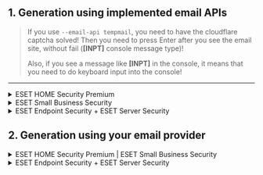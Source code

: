 ## 1. Generation using implemented email APIs
> If you use ```--email-api tempmail```, you need to have the cloudflare captcha solved!
> Then you need to press Enter after you see the email site, without fail (**[INPT]** console message type)!
>
> Also, if you see a message like **[INPT]** in the console, it means that you need to do keyboard input into the console!

---

<details>
  <summary>ESET HOME Security Premium</summary>
  
  1. Run main.py or executable file or use [MBCI](https://github.com/rzc0d3r/ESET-KeyGen/blob/main/wiki/MBCI-Inferface.md):
  ```
  python main.py --chrome --key
  ```
  ```
  ESET-KeyGen_v1.5.0.1_win64.exe --chrome --key
  ```
  > File name is unique for each version! Do not copy the above command. This is an example!

  2. Wait until you will see the account data
  > This information will also be written to a file named "Today date - ESET ACCOUNTS.txt"

  ![Windows](https://github.com/rzc0d3r/ESET-KeyGen/blob/main/img/key_run_win.png)
</details>

<details>
  <summary>ESET Small Business Security</summary>
  
  1. Run main.py or executable file or use [MBCI](https://github.com/rzc0d3r/ESET-KeyGen/blob/main/wiki/MBCI-Inferface.md):
  ```
  python main.py --chrome --small-business-key
  ```
  ```
  ESET-KeyGen_v1.5.0.1_win64.exe --chrome --small-business-key
  ```
  > File name is unique for each version! Do not copy the above command. This is an example!

  2. Wait until you will see the account data
  > This information will also be written to a file named "Today date - ESET ACCOUNTS.txt"

  ![Windows](https://github.com/rzc0d3r/ESET-KeyGen/blob/main/img/small_business_key_run_win.png)
</details>

<details>
  <summary>ESET Endpoint Security + ESET Server Security</summary>
  
  1. Run main.py or executable file use [MBCI](https://github.com/rzc0d3r/ESET-KeyGen/blob/main/wiki/MBCI-Inferface.md):
  ```
  python main.py --chrome --endpoint-key
  ```
  ```
  ESET-KeyGen_v1.5.0.1_win64.exe --chrome --endpoint-key
  ```
  > File name is unique for each version! Do not copy the above command. This is an example!

  > It is also recommended to use ```developermail``` Email API or ```--custom-email-api```

  2. Wait until appears you will see *"Solve the captcha on the page manually!!!"*. Next, you will see a captcha with text input in the browser window created. You solve it and then just do nothing, the algorithm will do everything for you!

  3. Wait until you will see the account data
  > This information will also be written to a file named "Today date - ESET ACCOUNTS.txt"

  ![Windows](https://github.com/rzc0d3r/ESET-KeyGen/blob/main/img/endpoint_key_run_win.png)
</details>

## 2. Generation using your email provider

<details>
  <summary>ESET HOME Security Premium | ESET Small Business Security</summary>
  
  #### ESET HOME Security Premium
  1. Run main.py or executable file use [MBCI](https://github.com/rzc0d3r/ESET-KeyGen/blob/main/wiki/MBCI-Inferface.md):
  ```
  python main.py --chrome --key --custom-email-api
  ```
  ```
  ESET-KeyGen_v1.5.0.1_win64.exe --chrome --key --custom-email-api
  ```
  > File name is unique for each version! Do not copy the above command. This is an example!

  #### ESET Small Business Security
  1. Run main.py or executable file use [MBCI](https://github.com/rzc0d3r/ESET-KeyGen/blob/main/wiki/MBCI-Inferface.md):
  ```
  python main.py --chrome --small-business-key --custom-email-api
  ```
  ```
  ESET-KeyGen_v1.5.0.1_win64.exe --chrome --small-business-key --custom-email-api
  ```
  > File name is unique for each version! Do not copy the above command. This is an example!

  2. Then in the console you'll see *"Enter an email address you have access to"* and you'll need to enter a real existing email address that you can read incoming emails to. I suggest using a temporary email for this, such as [TempMail](https://temp-mail.org)
  > Then the algorithm will continue as in the first method

  3. After some time in the console you will see the message *"Enter the link to activate your account, it will come to the email address you provide"*, here you need to go to your email and find mail in inbox (you will have to wait)
    
     **FROM: info@product.eset.com**
     
     **SUBJECT: Account Confirmation**

     Then open that email and copy the link that is in the button (right click on the button, copy link address) and paste it into the console. If you have done everything correctly, the generation will complete successfully!

     ![Windows](https://github.com/rzc0d3r/ESET-KeyGen/blob/main/img/activated_href_esethome.png)

  4. Wait until appears you will see the license key 
  > This information will also be written to a file named "Today date - ESET KEYS.txt"

  #### ESET HOME Security Premium
  ![Windows](https://github.com/rzc0d3r/ESET-KeyGen/blob/main/img/key_run_win_custom_email_api.png)

  #### ESET Small Business Security
  ![Windows](https://github.com/rzc0d3r/ESET-KeyGen/blob/main/img/small_business_key_run_win_custom_email_api.png)
</details>

<details>
  <summary>ESET Endpoint Security + ESET Server Security</summary>
  
  1. Run main.py or executable file use [MBCI](https://github.com/rzc0d3r/ESET-KeyGen/blob/main/wiki/MBCI-Inferface.md):
  ```
  python main.py --chrome --endpoint-key --custom-email-api
  ```
  ```
  ESET-KeyGen_v1.5.0.1_win64.exe --chrome --endpoint-key --custom-email-api
  ```
  > File name is unique for each version! Do not copy the above command. This is an example!

  2. Then in the console you'll see *"Enter an email address you have access to"* and you'll need to enter a real existing email address that you can read incoming emails to. I suggest using a temporary email for this, such as [TempMail](https://temp-mail.org)
  > Then the algorithm will continue as in the first method

  3. Wait until appears you will see *"Solve the captcha on the page manually!!!"*. Next, you will see a captcha with text input in the browser window created. You solve it and then just do nothing, the algorithm will do everything for you!

  4. After some time in the console you will see the message *"Enter the link to activate your account, it will come to the email address you provide"*, here you need to go to your email and find mail in inbox (you will have to wait)

     **FROM: noreply@protecthub.eset.com**

     **SUBJECT: Welcome to ESET PROTECT Hub**

     Then open that email and copy the link that is in the button (right click on the button, copy link address) and paste it into the console. If you have done everything correctly, the generation will complete successfully!

     ![Windows](https://github.com/rzc0d3r/ESET-KeyGen/blob/main/img/activated_href_protecthub.png)

  5. Wait for the inscription *"Wait for a message to your e-mail about successful key generation!!!"*

  ![Windows](https://github.com/rzc0d3r/ESET-KeyGen/blob/main/img/endpoint_key_run_win_custom_email_api.png)

  6. Wait for the license key to appear (you will have to wait)
  This information will be sent to your e-mail in the form of a letter in the format of:
     
  **FROM: noreply@orders.eset.com**

  **SUBJECT: Thank you for purchasing ESET PROTECT Advanced**

  Then open that email, scroll down a bit and you'll see the license key!

  ![Windows](https://github.com/rzc0d3r/ESET-KeyGen/blob/main/img/protecthub_license_data_message.png)
</details>
